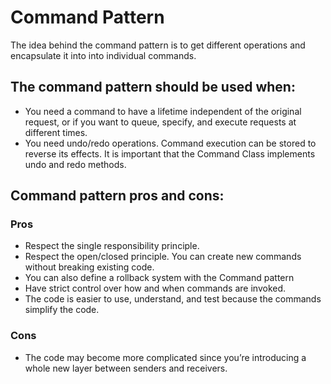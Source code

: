 # Command Pattern

The idea behind the command pattern is to get different operations and encapsulate it into into individual commands.

## The command pattern should be used when:
- You need a command to have a lifetime independent of the original request, or if you want to queue, specify, and execute requests at different times.
- You need undo/redo operations. Command execution can be stored to reverse its effects. It is important that the Command Class implements undo and redo methods.

## Command pattern pros and cons:

### Pros
- Respect the single responsibility principle. 
- Respect the open/closed principle. You can create new commands without breaking existing code.
- You can also define a rollback system with the Command pattern
- Have strict control over how and when commands are invoked.
- The code is easier to use, understand, and test because the commands simplify the code.

### Cons
- The code may become more complicated since you’re introducing a whole new layer between senders and receivers.
